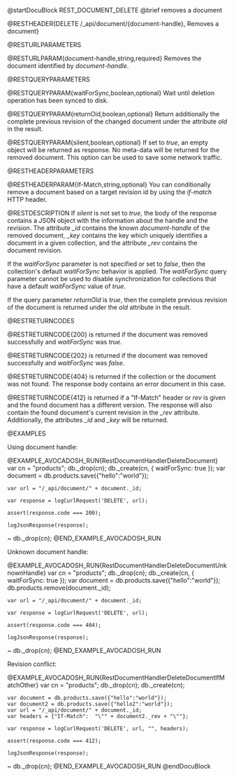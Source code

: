 @startDocuBlock REST_DOCUMENT_DELETE
@brief removes a document

@RESTHEADER{DELETE /_api/document/{document-handle}, Removes a document}

@RESTURLPARAMETERS

@RESTURLPARAM{document-handle,string,required}
Removes the document identified by *document-handle*.

@RESTQUERYPARAMETERS

@RESTQUERYPARAM{waitForSync,boolean,optional}
Wait until deletion operation has been synced to disk.

@RESTQUERYPARAM{returnOld,boolean,optional}
Return additionally the complete previous revision of the changed 
document under the attribute *old* in the result.

@RESTQUERYPARAM{silent,boolean,optional}
If set to *true*, an empty object will be returned as response. No meta-data 
will be returned for the removed document. This option can be used to
save some network traffic.

@RESTHEADERPARAMETERS

@RESTHEADERPARAM{If-Match,string,optional}
You can conditionally remove a document based on a target revision id by
using the *if-match* HTTP header.

@RESTDESCRIPTION
If *silent* is not set to *true*, the body of the response contains a JSON 
object with the information about the handle and the revision. The attribute 
*_id* contains the known *document-handle* of the removed document, *_key* 
contains the key which uniquely identifies a document in a given collection, 
and the attribute *_rev* contains the document revision.

If the *waitForSync* parameter is not specified or set to *false*,
then the collection's default *waitForSync* behavior is applied.
The *waitForSync* query parameter cannot be used to disable
synchronization for collections that have a default *waitForSync*
value of *true*.

If the query parameter *returnOld* is *true*, then
the complete previous revision of the document
is returned under the *old* attribute in the result.

@RESTRETURNCODES

@RESTRETURNCODE{200}
is returned if the document was removed successfully and
*waitForSync* was *true*.

@RESTRETURNCODE{202}
is returned if the document was removed successfully and
*waitForSync* was *false*.

@RESTRETURNCODE{404}
is returned if the collection or the document was not found.
The response body contains an error document in this case.

@RESTRETURNCODE{412}
is returned if a "If-Match" header or *rev* is given and the found
document has a different version. The response will also contain the found
document's current revision in the *_rev* attribute. Additionally, the
attributes *_id* and *_key* will be returned.

@EXAMPLES

Using document handle:

@EXAMPLE_AVOCADOSH_RUN{RestDocumentHandlerDeleteDocument}
    var cn = "products";
    db._drop(cn);
    db._create(cn, { waitForSync: true });
    var document = db.products.save({"hello":"world"});

    var url = "/_api/document/" + document._id;

    var response = logCurlRequest('DELETE', url);

    assert(response.code === 200);

    logJsonResponse(response);
  ~ db._drop(cn);
@END_EXAMPLE_AVOCADOSH_RUN

Unknown document handle:

@EXAMPLE_AVOCADOSH_RUN{RestDocumentHandlerDeleteDocumentUnknownHandle}
    var cn = "products";
    db._drop(cn);
    db._create(cn, { waitForSync: true });
    var document = db.products.save({"hello":"world"});
    db.products.remove(document._id);

    var url = "/_api/document/" + document._id;

    var response = logCurlRequest('DELETE', url);

    assert(response.code === 404);

    logJsonResponse(response);
  ~ db._drop(cn);
@END_EXAMPLE_AVOCADOSH_RUN

Revision conflict:

@EXAMPLE_AVOCADOSH_RUN{RestDocumentHandlerDeleteDocumentIfMatchOther}
    var cn = "products";
    db._drop(cn);
    db._create(cn);

    var document = db.products.save({"hello":"world"});
    var document2 = db.products.save({"hello2":"world"});
    var url = "/_api/document/" + document._id;
    var headers = {"If-Match":  "\"" + document2._rev + "\""};

    var response = logCurlRequest('DELETE', url, "", headers);

    assert(response.code === 412);

    logJsonResponse(response);
  ~ db._drop(cn);
@END_EXAMPLE_AVOCADOSH_RUN
@endDocuBlock
